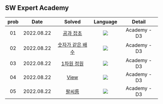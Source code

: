 ## SW Expert Academy

| prob |   Date   | Solved | Language | Detail |
| :---: | :----------: | :---------------: | :---: | :---: |
| 01 | 2022.08.22 | [공과 잡초](https://github.com/sey2/CodingTest/blob/master/saffy/Saffy1455.java) |<img src="https://img.shields.io/badge/java-007396?style=for-the-badge&logo=java&logoColor=white"> | Academy - D3  |
| 02 | 2022.08.22 | [숫자가 같은 배수](https://github.com/sey2/CodingTest/blob/master/saffy/Saffy14361.java) |<img src="https://img.shields.io/badge/java-007396?style=for-the-badge&logo=java&logoColor=white"> | Academy - D3  |
| 03 | 2022.08.22 | [1차원 정원](https://github.com/sey2/CodingTest/blob/master/saffy/Saffy14178.java) |<img src="https://img.shields.io/badge/java-007396?style=for-the-badge&logo=java&logoColor=white"> | Academy - D3  |
| 04 | 2022.08.22 | [View](https://github.com/sey2/CodingTest/blob/master/saffy/Saffy1206.java) |<img src="https://img.shields.io/badge/java-007396?style=for-the-badge&logo=java&logoColor=white"> | Academy - D3  |
| 05 | 2022.08.22 | [팔씨름](https://github.com/sey2/CodingTest/blob/master/saffy/Saffy13547.java) |<img src="https://img.shields.io/badge/java-007396?style=for-the-badge&logo=java&logoColor=white"> | Academy - D3  |


